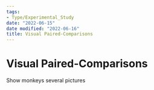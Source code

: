 ```yaml
---
tags:
- Type/Experimental_Study
date: "2022-06-15"
date modified: "2022-06-16"
title: Visual Paired-Comparisons
---
```


# Visual Paired-Comparisons
Show monkeys several pictures
